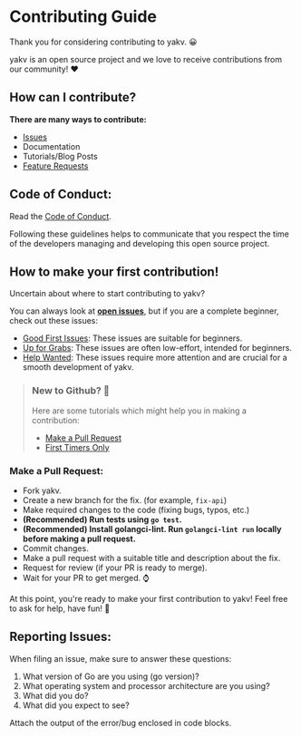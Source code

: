# Contributing Guide

Thank you for considering contributing to yakv. 😀

yakv is an open source project and we love to receive contributions from our community! ❤

## How can I contribute?

**There are many ways to contribute:**
- [Issues](https://github.com/burntcarrot/yakv/issues)
- Documentation
- Tutorials/Blog Posts
- [Feature Requests](https://github.com/burntcarrot/yakv/discussions/categories/feature-requests)

## Code of Conduct:

Read the [Code of Conduct](https://github.com/burntcarrot/yakv/blob/main/CODE_OF_CONDUCT.md).

Following these guidelines helps to communicate that you respect the time of the developers managing and developing this open source project.

## How to make your first contribution!

Uncertain about where to start contributing to yakv?

You can always look at **[open issues](https://github.com/burntcarrot/yakv/issues?q=is%3Aissue+is%3Aopen+)**, but if you are a complete beginner, check out these issues:

- [Good First Issues](https://github.com/burntcarrot/yakv/issues?q=is%3Aissue+is%3Aopen+label%3A%22good+first+issue%22): These issues are suitable for beginners.
- [Up for Grabs](https://github.com/burntcarrot/yakv/issues?q=is%3Aissue+is%3Aopen+label%3A%22up+for+grabs%22): These issues are often low-effort, intended for beginners.
- [Help Wanted](https://github.com/burntcarrot/yakv/issues?q=is%3Aissue+is%3Aopen+label%3A%22help+wanted%22): These issues require more attention and are crucial for a smooth development of yakv.

> ### New to Github? 🤔
> Here are some tutorials which might help you in making a contribution:
> - [Make a Pull Request](http://makeapullrequest.com/)
> - [First Timers Only](http://www.firsttimersonly.com/)


### Make a Pull Request:

- Fork yakv.
- Create a new branch for the fix. (for example, `fix-api`)
- Make required changes to the code (fixing bugs, typos, etc.)
- **(Recommended) Run tests using `go test`.**
- **(Recommended) Install golangci-lint. Run `golangci-lint run` locally before making a pull request.**
- Commit changes.
- Make a pull request with a suitable title and description about the fix.
- Request for review (if your PR is ready to merge).
- Wait for your PR to get merged. ⌚

At this point, you're ready to make your first contribution to yakv! Feel free to ask for help, have fun! 🥳


## Reporting Issues:

When filing an issue, make sure to answer these questions:

1. What version of Go are you using (go version)?
2. What operating system and processor architecture are you using?
3. What did you do?
4. What did you expect to see?

Attach the output of the error/bug enclosed in code blocks.
